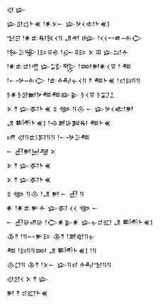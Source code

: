 <div class='block'>
<div class='line'>𒋼 𒇽</div>
<div class='line'>𒇽𒌆𒌓𒈨𒌍 𒁹𒀭𒉽𒀸 𒇽𒃻𒌋𒊕𒈨𒌍𒋙</div>
<div class='line'>𒈠𒆪 𒁹𒀭𒉺𒊑𒍮𒌋𒀀 𒂗𒉣 𒈗 𒁹𒌋𒌋𒍗𒌑𒁄𒀖</div>
<div class='line'>𒁹𒌉𒊒𒊌𒋙𒄿𒍝𒄴 𒁹𒅎𒐉𒄿 𒉽 𒐋 𒇽𒁺𒅆</div>
<div class='line'>𒁹𒀭𒉺𒄥𒆑 𒇽𒁉𒈜 𒁹𒇷𒂍𒀭𒌋𒐊 𒁹 𒍣</div>
<div class='line'>𒁹𒀸𒋩𒁄𒀖 𒁹𒉺𒅈𒉡𒌋𒀀 𒈫 𒍣𒈨𒌍 𒁹𒃰𒅀𒀀</div>
<div class='line'>𒊩𒀭𒊩𒌆𒆤𒃻𒍣𒍣𒅔𒉌 𒊩𒌋𒐊 𒊩𒍑𒁇</div>
<div class='line'>𒉽 𒈫 𒇽𒀳𒈨𒌍 𒐏 𒀲 𒀀𒊮 𒀸 𒇽𒃻𒌋𒅗𒂍</div>
<div class='line'>𒂗 𒌦𒈨𒌍𒋙 𒁹𒈾𒋢𒄩𒀉𒊑 𒍣𒈨𒌍</div>
<div class='line'>𒋬 𒋼𒀀𒆗𒁕𒀀𒀀 𒁹𒀸𒋩𒊒𒍣</div>
<div class='line'>𒀸 𒌷𒂍𒅁𒆷 𒉽</div>
<div class='line'>𒉽 𒈫 𒇽𒀳𒈨𒌍</div>
<div class='line'>𒉽 𒈫 𒇽𒀳𒈨𒌍</div>
<div class='line'>𒐏 𒀲 𒀀𒊮 𒁹𒂗 𒂍 𒀸 𒌷 𒀀</div>
<div class='line'>𒀭 𒁹𒀭𒉺𒊓𒅆 𒇽𒀳 𒌋𒌋 𒀲 𒀸</div>
<div class='line'>𒀸 𒌷𒄩𒈛𒄩 𒁹𒀖𒀭𒉌𒀭 𒇽𒉡𒄑𒊬 𒂗 𒌦𒈨𒌍𒋙</div>
<div class='line'>𒆠𒈫 𒁹𒀀𒁁𒊓𒄿 𒆠𒈫 𒁹𒋢𒊏𒀀𒉡</div>
<div class='line'>𒍣 𒁹𒅀𒀀𒇷 𒂗 𒌦𒈨𒌍𒋙 𒁹𒀀</div>
<div class='line'>𒁲𒆸𒀀 𒆠𒈫 𒁹𒉽𒀸 𒇽𒀀𒁀 𒅈𒈠𒀀𒀀</div>
<div class='line'>𒋼𒇻𒌋 𒉽 𒈫 𒇽</div>
<div class='line'>𒂍 𒈫 𒄑𒊬𒈨𒌍</div>
</div>